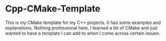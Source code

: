 # Cpp-CMake-Template
This is my CMake template for my C++ projects. It has some examples and explanations. Nothing professional here, I learned a bit of CMake and just wanted to have a template I can add to when I come across certain issues.
